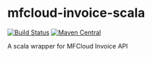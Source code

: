 # mfcloud-invoice-scala
[![Build Status](https://travis-ci.org/Uchibori3/mfcloud-invoice-scala.svg?branch=master)](https://travis-ci.org/Uchibori3/mfcloud-invoice-scala) [![Maven Central](https://img.shields.io/maven-central/v/com.github.uchibori3/mfcloud-invoice_2.12.svg)](https://search.maven.org/#search%7Cga%7C1%7Ca%3A%22mfcloud-invoice_2.12%22)

A scala wrapper for MFCloud Invoice API
